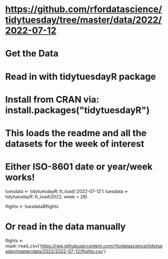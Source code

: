 # https://github.com/rfordatascience/tidytuesday/tree/master/data/2022/2022-07-12

# Get the Data

# Read in with tidytuesdayR package 
# Install from CRAN via: install.packages("tidytuesdayR")
# This loads the readme and all the datasets for the week of interest

# Either ISO-8601 date or year/week works!

tuesdata <- tidytuesdayR::tt_load('2022-07-12')
tuesdata <- tidytuesdayR::tt_load(2022, week = 28)

flights <- tuesdata$flights

# Or read in the data manually

flights <- readr::read_csv('https://raw.githubusercontent.com/rfordatascience/tidytuesday/master/data/2022/2022-07-12/flights.csv')
